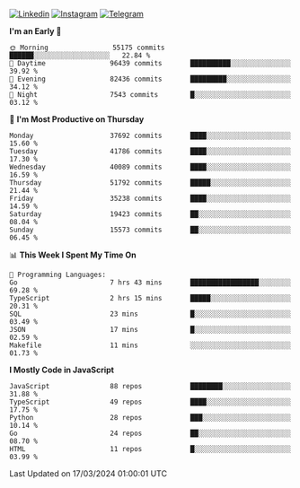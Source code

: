 [![Linkedin](https://img.shields.io/badge/-Archie-blue?style=flat-square&labelColor=gray&logo=Linkedin&logoColor=white&link=https://www.linkedin.com/in/archisdi)](https://www.linkedin.com/in/archisdi)
[![Instagram](https://img.shields.io/badge/-@archisdi-orange?style=flat-square&labelColor=gray&logo=Instagram&logoColor=white&link=https://www.instagram.com/archisdi)](https://www.instagram.com/archisdi)
[![Telegram](https://img.shields.io/badge/-aai-informational?style=flat-square&labelColor=gray&logo=telegram&logoColor=white&link=https://t.me/archisdi)](https://t.me/archisdi)

<!--START_SECTION:waka-->
**I'm an Early 🐤** 

```text
🌞 Morning                55175 commits       ██████░░░░░░░░░░░░░░░░░░░   22.84 % 
🌆 Daytime                96439 commits       ██████████░░░░░░░░░░░░░░░   39.92 % 
🌃 Evening                82436 commits       █████████░░░░░░░░░░░░░░░░   34.12 % 
🌙 Night                  7543 commits        █░░░░░░░░░░░░░░░░░░░░░░░░   03.12 % 
```
📅 **I'm Most Productive on Thursday** 

```text
Monday                   37692 commits       ████░░░░░░░░░░░░░░░░░░░░░   15.60 % 
Tuesday                  41786 commits       ████░░░░░░░░░░░░░░░░░░░░░   17.30 % 
Wednesday                40089 commits       ████░░░░░░░░░░░░░░░░░░░░░   16.59 % 
Thursday                 51792 commits       █████░░░░░░░░░░░░░░░░░░░░   21.44 % 
Friday                   35238 commits       ████░░░░░░░░░░░░░░░░░░░░░   14.59 % 
Saturday                 19423 commits       ██░░░░░░░░░░░░░░░░░░░░░░░   08.04 % 
Sunday                   15573 commits       ██░░░░░░░░░░░░░░░░░░░░░░░   06.45 % 
```


📊 **This Week I Spent My Time On** 

```text
💬 Programming Languages: 
Go                       7 hrs 43 mins       █████████████████░░░░░░░░   69.28 % 
TypeScript               2 hrs 15 mins       █████░░░░░░░░░░░░░░░░░░░░   20.31 % 
SQL                      23 mins             █░░░░░░░░░░░░░░░░░░░░░░░░   03.49 % 
JSON                     17 mins             █░░░░░░░░░░░░░░░░░░░░░░░░   02.59 % 
Makefile                 11 mins             ░░░░░░░░░░░░░░░░░░░░░░░░░   01.73 % 
```

**I Mostly Code in JavaScript** 

```text
JavaScript               88 repos            ████████░░░░░░░░░░░░░░░░░   31.88 % 
TypeScript               49 repos            ████░░░░░░░░░░░░░░░░░░░░░   17.75 % 
Python                   28 repos            ███░░░░░░░░░░░░░░░░░░░░░░   10.14 % 
Go                       24 repos            ██░░░░░░░░░░░░░░░░░░░░░░░   08.70 % 
HTML                     11 repos            █░░░░░░░░░░░░░░░░░░░░░░░░   03.99 % 
```




 Last Updated on 17/03/2024 01:00:01 UTC
<!--END_SECTION:waka-->